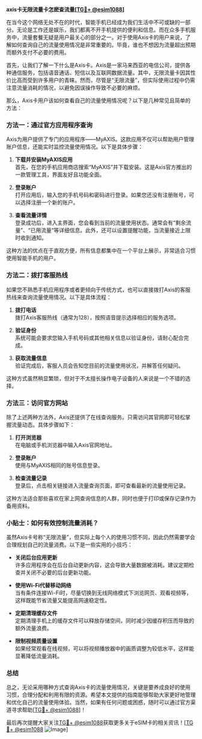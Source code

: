 **axis卡无限流量卡怎麽查流量[[TG💪+ @esim1088](https://t.me/s/esim1088)]**

在当今这个网络无处不在的时代，智能手机已经成为我们生活中不可或缺的一部分。无论是工作还是娱乐，我们都离不开手机提供的便利和信息。而在众多手机服务中，流量套餐无疑是用户最关心的部分之一。对于使用Axis卡的用户来说，了解如何查询自己的流量使用情况是非常重要的。毕竟，谁也不想因为流量超出预期而额外支付不必要的费用。

首先，让我们了解一下什么是Axis卡。Axis是一家马来西亚的电信公司，提供各种通信服务，包括语音通话、短信以及互联网数据流量。其中，无限流量卡因其性价比高而受到许多用户的青睐。然而，尽管是“无限流量”，但实际使用过程中仍需注意流量消耗的情况，以避免因误操作导致不必要的麻烦。

那么，Axis卡用户该如何查看自己的流量使用情况呢？以下是几种常见且简单的方法：

### 方法一：通过官方应用程序查询

Axis为用户提供了专门的应用程序——MyAXIS。这款应用不仅可以帮助用户管理账户信息，还能实时监控流量使用情况。以下是具体步骤：

1. **下载并安装MyAXIS应用**  
   首先，在您的手机应用商店搜索“MyAXIS”并下载安装。这是Axis官方推出的一款管理工具，界面友好且功能全面。

2. **登录账户**  
   打开应用后，输入您的手机号码和密码进行登录。如果您还没有注册账号，可以选择注册一个新的账户。

3. **查看流量详情**  
   登录成功后，进入主界面，您会看到当前的流量使用状态。通常会有“剩余流量”、“已用流量”等详细信息。此外，还可以设置提醒功能，当流量接近上限时收到通知。

这种方法的优点在于直观方便，所有信息都集中在一个平台上展示，非常适合习惯使用智能手机的用户。

### 方法二：拨打客服热线

如果您不熟悉手机应用程序或者更倾向于传统方式，也可以直接拨打Axis的客服热线来查询流量使用情况。以下是具体流程：

1. **拨打电话**  
   拨打Axis客服热线（通常为128），按照语音提示选择相应的服务选项。

2. **验证身份**  
   系统可能会要求您输入手机号码或其他相关信息以验证身份，请耐心配合完成。

3. **获取流量信息**  
   验证完成后，客服人员会告知您目前的流量使用状况，并解答任何疑问。

这种方式虽然稍显繁琐，但对于不太擅长操作电子设备的人来说是一个不错的选择。

### 方法三：访问官方网站

除了上述两种方法外，Axis还提供了在线查询服务。只需访问其官网即可轻松掌握流量动态。具体步骤如下：

1. **打开浏览器**  
   在电脑或手机浏览器中输入Axis官网地址。

2. **登录账户**  
   使用与MyAXIS相同的账号信息登录。

3. **检查流量记录**  
   登录后，点击相关链接进入流量查询页面，即可查看最新的流量使用记录。

这种方法适合那些喜欢在家上网查询信息的人群，同时也便于打印或保存记录作为备用资料。

### 小贴士：如何有效控制流量消耗？

虽然Axis卡号称“无限流量”，但实际上每个人的使用习惯不同，因此仍然需要学会合理规划自己的流量消费。以下是一些实用的小技巧：

- **关闭后台应用更新**  
  许多应用程序会在后台自动更新内容，这会导致大量数据被消耗。建议定期检查并关闭不必要的后台更新功能。

- **使用Wi-Fi代替移动网络**  
  当有条件连接Wi-Fi时，尽量切换到无线网络模式下浏览网页、观看视频等，这样既能节省流量又能提高网速稳定性。

- **定期清理缓存文件**  
  定期清理手机上的缓存文件可以释放存储空间，同时减少因缓存积压而导致的额外流量浪费。

- **限制视频质量设置**  
  如果经常观看在线视频，可以将视频播放器中的画质调整为较低水平，这样能显著降低流量消耗。

### 总结

总之，无论采用哪种方式查询Axis卡的流量使用情况，关键是要养成良好的使用习惯，合理分配和利用有限的资源。希望本文提供的指南能够帮助大家更好地管理和优化自己的流量使用体验。当然，如果有任何问题或困惑，随时可以通过官方渠道寻求帮助[[TG💪+ @esim1088](https://t.me/s/esim1088)]！

最后再次提醒大家关注[TG💪+ @esim1088](https://t.me/s/esim1088)获取更多关于eSIM卡的相关资讯！[[TG💪+ @esim1088](https://t.me/s/esim1088) ![Image](https://i.postimg.cc/4NQfJmqS/Snipaste-2025-05-13-00-14-12.png)]